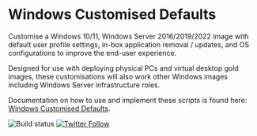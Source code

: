 # Windows Customised Defaults

Customise a Windows 10/11, Windows Server 2016/2019/2022 image with default user profile settings, in-box application removal / updates, and OS configurations to improve the end-user experience.

Designed for use with deploying physical PCs and virtual desktop gold images, these customisations will also work other Windows images including Windows Server infrastructure roles.

Documentation on how to use and implement these scripts is found here: [Windows Customised Defaults](https://stealthpuppy.com/image-customise/).

![Build status](https://github.com/aaronparker/image-customise/actions/workflows/validate-scripts.yml/badge.svg) [![Twitter Follow](https://img.shields.io/twitter/follow/stealthpuppy?logo=twitter&style=flat-square)](https://twitter.com/stealthpuppy?ref_src=twsrc%5Etfw)
